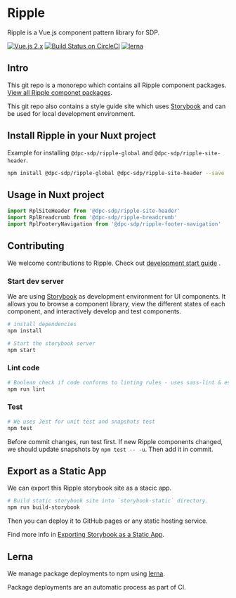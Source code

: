 # Ripple

Ripple is a Vue.js component pattern library for SDP.

[![Vue.js 2.x](https://img.shields.io/badge/vue.js-2.x-green.svg?style=flat-square)](https://vuejs.org)
[![Build Status on CircleCI](https://circleci.com/gh/dpc-sdp/vic-gov-au.svg?style=shield&circle-token=7f9cd41903f5619915311a8ceee4e8784a485fbd)](https://circleci.com/gh/dpc-sdp/vic-gov-au)
[![lerna](https://img.shields.io/badge/maintained%20with-lerna-cc00ff.svg)](https://lernajs.io/)

## Intro

This git repo is a monorepo which contains all Ripple component packages.  [View all Ripple componet packages](packages/).

This git repo also contains a style guide site which uses [Storybook](https://storybook.js.org/) and can be used for local development environment.

## Install Ripple in your Nuxt project

Example for installing `@dpc-sdp/ripple-global` and `@dpc-sdp/ripple-site-header`.

``` bash
npm install @dpc-sdp/ripple-global @dpc-sdp/ripple-site-header --save
```

## Usage in Nuxt project

``` javascript
import RplSiteHeader from '@dpc-sdp/ripple-site-header'
import RplBreadcrumb from '@dpc-sdp/ripple-breadcrumb'
import RplFooteryNavigation from '@dpc-sdp/ripple-footer-navigation'
```

## Contributing

We welcome contributions to Ripple. Check out [development start guide](docs/development-start-guide.md)
.

### Start dev server

We are using [Storybook](https://storybook.js.org/) as development environment for UI components. It allows you to browse a component library, view the different states of each component, and interactively develop and test components.

``` bash
# install dependencies
npm install

# Start the storybook server
npm start
```

### Lint code

``` bash
# Boolean check if code conforms to linting rules - uses sass-lint & eslint
npm run lint
```

### Test

``` bash
# We uses Jest for unit test and snapshots test
npm test
```

Before commit changes, run test first. If new Ripple components changed, we should update snapshots by `npm test -- -u`. Then add it in commit.

## Export as a Static App

We can export this Ripple storybook site as a stacic app.

``` bash
# Build static storybook site into `storybook-static` directory.
npm run build-storybook
```

Then you can deploy it to GitHub pages or any static hosting service.

Find more info in [Exporting Storybook as a Static App](https://storybook.js.org/basics/exporting-storybook/).

## Lerna

We manage package deployments to npm using [lerna](https://github.com/lerna/lerna).

Package deployments are an automatic process as part of CI.
